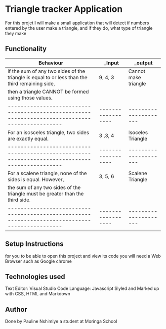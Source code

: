 # Triangle tracker Application


For this projet I will make a small application that will detect  if numbers entered by the user make a triangle,
 and if they do, what type of triangle they make

## Functionality

|                  __Behaviour__                                                                |    ___Input__    |    ___output__      |
|-----------------------------------------------------------------------------------------------|------------------|---------------------|
|If the sum of any two sides of the triangle is equal to or less than the third remaining side, |  9, 4, 3         |Cannot make  triangle|  
|then a triangle CANNOT be formed using those values.                                           |                  |                     |                                    |-----------------------------------------------------------------------------------------------|------------------|---------------------|                                    | For an equilateral triangle, all sides must be equal.                                         |  3, 3, 3         | Equilateral triangle| 
|-----------------------------------------------------------------------------------------------|------------------|---------------------|
| For an isosceles triangle, two sides are exactly equal.                                       |  3 ,3, 4         | Isoceles Triangle   |           
|-----------------------------------------------------------------------------------------------|------------------|---------------------|
|For a scalene triangle, none of the sides is equal. However,                                   |  3, 5, 6         | Scalene Triangle    |
| the sum of any two sides of the triangle must be greater than the third side.                 |                  |                     |
|-----------------------------------------------------------------------------------------------|------------------|---------------------|



 ## Setup Instructions

 for you to be able to open this project and view its code you will need a Web Browser such as Google chrome
 
 ## Technologies used

Text Editor: Visual Studio Code
Language: Javascript
Slyled and Marked up with CSS, HTML and Markdown 


 
 ## Author
 Done by Pauline Nshimiye a student at Moringa School

 
